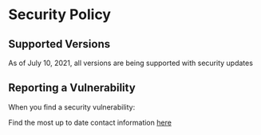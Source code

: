 # Security Policy

## Supported Versions

As of July 10, 2021, all versions are being supported with security updates

## Reporting a Vulnerability

When you find a security vulnerability:

Find the most up to date contact information [here](https://tyler-richards.com/contact)
